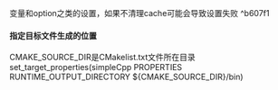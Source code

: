变量和option之类的设置，如果不清理cache可能会导致设置失败 ^b607f1


#### 指定目标文件生成的位置  
CMAKE_SOURCE_DIR是CMakelist.txt文件所在目录
set_target_properties(simpleCpp PROPERTIES RUNTIME_OUTPUT_DIRECTORY ${CMAKE_SOURCE_DIR}/bin)